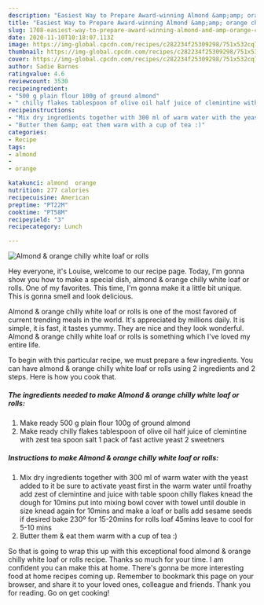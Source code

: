 ```yaml
---
description: "Easiest Way to Prepare Award-winning Almond &amp;amp; orange chilly white loaf or rolls"
title: "Easiest Way to Prepare Award-winning Almond &amp;amp; orange chilly white loaf or rolls"
slug: 1708-easiest-way-to-prepare-award-winning-almond-and-amp-orange-chilly-white-loaf-or-rolls
date: 2020-11-10T10:18:07.113Z
image: https://img-global.cpcdn.com/recipes/c282234f25309298/751x532cq70/almond-orange-chilly-white-loaf-or-rolls-recipe-main-photo.jpg
thumbnail: https://img-global.cpcdn.com/recipes/c282234f25309298/751x532cq70/almond-orange-chilly-white-loaf-or-rolls-recipe-main-photo.jpg
cover: https://img-global.cpcdn.com/recipes/c282234f25309298/751x532cq70/almond-orange-chilly-white-loaf-or-rolls-recipe-main-photo.jpg
author: Sadie Barnes
ratingvalue: 4.6
reviewcount: 3530
recipeingredient:
- "500 g plain flour 100g of ground almond"
- " chilly flakes tablespoon of olive oil half juice of clemintine with zest tea spoon salt 1 pack of fast active yeast 2 sweetners"
recipeinstructions:
- "Mix dry ingredients together with 300 ml of warm water with the yeast added to it be sure to activate yeast first in the warm water until froathy add zest of clemintine and juice with table spoon chilly flakes knead the dough for 10mins put into mixing bowl cover with towel until double in size knead again for 10mins and make a loaf or balls add sesame seeds if desired bake 230º for 15-20mins for rolls loaf 45mins leave to cool for 5-10 mins"
- "Butter them &amp; eat them warm with a cup of tea :)"
categories:
- Recipe
tags:
- almond
- 
- orange

katakunci: almond  orange 
nutrition: 277 calories
recipecuisine: American
preptime: "PT22M"
cooktime: "PT58M"
recipeyield: "3"
recipecategory: Lunch

---
```



![Almond &amp; orange chilly white loaf or rolls](https://img-global.cpcdn.com/recipes/c282234f25309298/751x532cq70/almond-orange-chilly-white-loaf-or-rolls-recipe-main-photo.jpg)

Hey everyone, it's Louise, welcome to our recipe page. Today, I'm gonna show you how to make a special dish, almond &amp; orange chilly white loaf or rolls. One of my favorites. This time, I'm gonna make it a little bit unique. This is gonna smell and look delicious.



Almond &amp; orange chilly white loaf or rolls is one of the most favored of current trending meals in the world. It's appreciated by millions daily. It is simple, it is fast, it tastes yummy. They are nice and they look wonderful. Almond &amp; orange chilly white loaf or rolls is something which I've loved my entire life.


To begin with this particular recipe, we must prepare a few ingredients. You can have almond &amp; orange chilly white loaf or rolls using 2 ingredients and 2 steps. Here is how you cook that.

<!--inarticleads1-->

##### The ingredients needed to make Almond &amp; orange chilly white loaf or rolls:

1. Make ready 500 g plain flour 100g of ground almond
1. Make ready  chilly flakes tablespoon of olive oil half juice of clemintine with zest tea spoon salt 1 pack of fast active yeast 2 sweetners




<!--inarticleads2-->

##### Instructions to make Almond &amp; orange chilly white loaf or rolls:

1. Mix dry ingredients together with 300 ml of warm water with the yeast added to it be sure to activate yeast first in the warm water until froathy add zest of clemintine and juice with table spoon chilly flakes knead the dough for 10mins put into mixing bowl cover with towel until double in size knead again for 10mins and make a loaf or balls add sesame seeds if desired bake 230º for 15-20mins for rolls loaf 45mins leave to cool for 5-10 mins
1. Butter them &amp; eat them warm with a cup of tea :)




So that is going to wrap this up with this exceptional food almond &amp; orange chilly white loaf or rolls recipe. Thanks so much for your time. I am confident you can make this at home. There's gonna be more interesting food at home recipes coming up. Remember to bookmark this page on your browser, and share it to your loved ones, colleague and friends. Thank you for reading. Go on get cooking!
